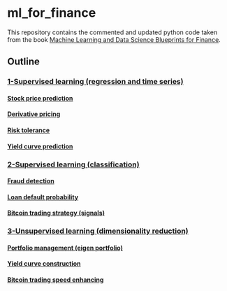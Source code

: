 # ml_for_finance
This repository contains the commented and updated python code taken from the book [Machine Learning and Data Science Blueprints for Finance](https://amzn.to/4a4sVKA).

## Outline

### [1-Supervised learning (regression and time series)](https://github.com/alecontuIT/ml_for_finance/tree/main/supervised%20learning%20(regression%20and%20time%20series))
#### [Stock price prediction](https://github.com/alecontuIT/ml_for_finance/blob/main/supervised%20learning%20(regression%20and%20time%20series)/1_stock_price_prediction.ipynb)
#### [Derivative pricing](https://github.com/alecontuIT/ml_for_finance/blob/main/supervised%20learning%20(regression%20and%20time%20series)/2_derivative_pricing.ipynb)
#### [Risk tolerance](https://github.com/alecontuIT/ml_for_finance/blob/main/supervised%20learning%20(regression%20and%20time%20series)/3_risk_tolerance.ipynb)
#### [Yield curve prediction](https://github.com/alecontuIT/ml_for_finance/blob/main/supervised%20learning%20(regression%20and%20time%20series)/4_yield_curve_prediction.ipynb)


### [2-Supervised learning (classification)](https://github.com/alecontuIT/ml_for_finance/tree/main/supervised%20learning%20(classification))
#### [Fraud detection](https://github.com/alecontuIT/ml_for_finance/blob/main/supervised%20learning%20(classification)/1_fraud_detection.ipynb)
#### [Loan default probability](https://github.com/alecontuIT/ml_for_finance/blob/main/supervised%20learning%20(classification)/2_Loan_default_probability.ipynb)
#### [Bitcoin trading strategy (signals)](https://github.com/alecontuIT/ml_for_finance/blob/main/supervised%20learning%20(classification)/3_Bitcoin_trading_strategy.ipynb)


### [3-Unsupervised learning (dimensionality reduction)](https://github.com/alecontuIT/ml_for_finance/tree/main/unsupervised%20learning%20(dimensionality%20reduction))
#### [Portfolio management (eigen portfolio)](https://github.com/alecontuIT/ml_for_finance/blob/main/unsupervised%20learning%20(dimensionality%20reduction)/1_portfolio_management.ipynb)
#### [Yield curve construction](https://github.com/alecontuIT/ml_for_finance/blob/main/unsupervised%20learning%20(dimensionality%20reduction)/2_yield_curve_construction.ipynb)
#### [Bitcoin trading speed enhancing](https://github.com/alecontuIT/ml_for_finance/blob/main/unsupervised%20learning%20(dimensionality%20reduction)/3_bitcoin_trading_enhance_speed_accuracy.ipynb)
